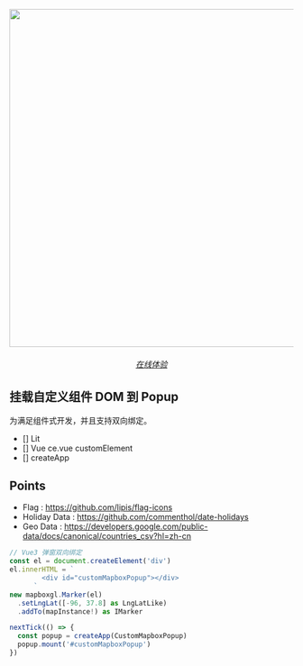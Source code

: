 <p align="center">
  <img src="https://cdn.jsdelivr.net/gh/pinky-pig/pic-bed/images20230905160648.png" width="600"/>
</p>


<h6 align='center'>
  <a href="">在线体验</a>
</h6>

## 挂载自定义组件 DOM 到 Popup

为满足组件式开发，并且支持双向绑定。

- [] Lit
- [] Vue ce.vue customElement
- [] createApp


## Points

- Flag : https://github.com/lipis/flag-icons
- Holiday Data : https://github.com/commenthol/date-holidays
- Geo Data : https://developers.google.com/public-data/docs/canonical/countries_csv?hl=zh-cn

<!-- ![20230901161725](https://cdn.jsdelivr.net/gh/pinky-pig/pic-bed/images20230901161725.png) -->


```ts
// Vue3 弹窗双向绑定
const el = document.createElement('div')
el.innerHTML = `
        <div id="customMapboxPopup"></div>
      `
new mapboxgl.Marker(el)
  .setLngLat([-96, 37.8] as LngLatLike)
  .addTo(mapInstance!) as IMarker

nextTick(() => {
  const popup = createApp(CustomMapboxPopup)
  popup.mount('#customMapboxPopup')
})
```
